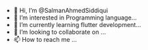 - 👋 Hi, I’m @SalmanAhmedSiddiqui
- 👀 I’m interested in Programming language...
- 🌱 I’m currently learning flutter development...
- 💞️ I’m looking to collaborate on  ...
- 📫 How to reach me ...

<!---
SalmanAhmedSiddiqui/SalmanAhmedSiddiqui is a ✨ special ✨ repository because its `README.md` (this file) appears on your GitHub profile.
You can click the Preview link to take a look at your changes.
--->
